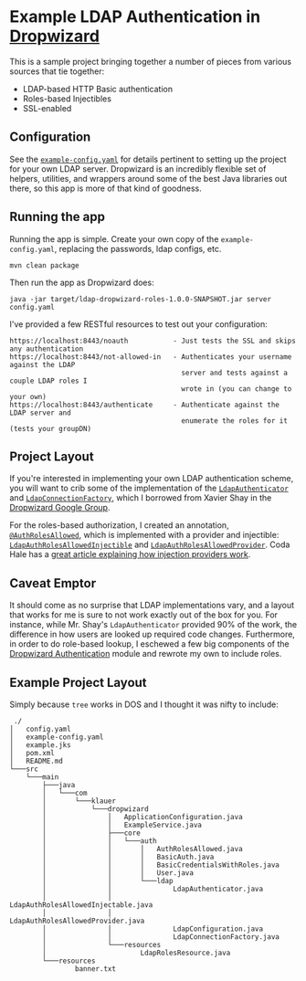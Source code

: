 Example LDAP Authentication in [Dropwizard][dw]
=========================================

This is a sample project bringing together a number of pieces from various
sources that tie together:


- LDAP-based HTTP Basic authentication
- Roles-based Injectibles
- SSL-enabled


Configuration
-------------
See the [`example-config.yaml`](https://github.com/klauern/ldap-dropwizard-roles/blob/master/example-config.yaml) for details pertinent to setting up the project for
your own LDAP server.  Dropwizard is an incredibly flexible set of helpers,
utilities, and wrappers around some of the best Java libraries out there, so
this app is more of that kind of goodness.

Running the app
---------------
Running the app is simple.  Create your own copy of the `example-config.yaml`, replacing the
passwords, ldap configs, etc.

    mvn clean package

Then run the app as Dropwizard does:

    java -jar target/ldap-dropwizard-roles-1.0.0-SNAPSHOT.jar server config.yaml

I've provided a few RESTful resources to test out your configuration:

    https://localhost:8443/noauth           - Just tests the SSL and skips any authentication
    https://localhost:8443/not-allowed-in   - Authenticates your username against the LDAP
                                              server and tests against a couple LDAP roles I 
                                              wrote in (you can change to your own)
    https://localhost:8443/authenticate     - Authenticate against the LDAP server and
                                              enumerate the roles for it (tests your groupDN)

Project Layout
--------------
If you're interested in implementing your own LDAP authentication scheme,
you will want to crib some of the implementation of the [`LdapAuthenticator`](https://github.com/klauern/ldap-dropwizard-roles/blob/master/src/main/java/com/klauer/dropwizard/core/auth/ldap/LdapAuthenticator.java) and
[`LdapConnectionFactory`](https://github.com/klauern/ldap-dropwizard-roles/blob/master/src/main/java/com/klauer/dropwizard/core/auth/ldap/LdapConnectionFactory.java), which I borrowed from Xavier Shay in the [Dropwizard
Google Group](https://groups.google.com/d/msg/dropwizard-user/JTHdtIrwXGc/QXIdUgLoD90J).

For the roles-based authorization, I created an annotation, [`@AuthRolesAllowed`](https://github.com/klauern/ldap-dropwizard-roles/blob/master/src/main/java/com/klauer/dropwizard/core/auth/AuthRolesAllowed.java),
which is implemented with a provider and injectible: [`LdapAuthRolesAllowedInjectible`](https://github.com/klauern/ldap-dropwizard-roles/blob/master/src/main/java/com/klauer/dropwizard/core/auth/ldap/LdapAuthRolesAllowedInjectable.java)
and [`LdapAuthRolesAllowedProvider`](https://github.com/klauern/ldap-dropwizard-roles/blob/master/src/main/java/com/klauer/dropwizard/core/auth/ldap/LdapAuthRolesAllowedProvider.java).  Coda Hale has a [great article explaining
how injection providers work](http://codahale.com/what-makes-jersey-interesting-injection-providers/).


Caveat Emptor
---------------
It should come as no surprise that LDAP implementations vary, and a layout that works for me is sure to not work exactly out of the box for you.  For instance, while Mr. Shay's `LdapAuthenticator` provided 90% of the work, the difference in how users are looked up required code changes.  Furthermore, in order to do role-based lookup, I eschewed a few big components of the [Dropwizard Authentication](http://dropwizard.codahale.com/manual/auth/) module and rewrote my own to include roles.


Example Project Layout
-------------------------
Simply because `tree` works in DOS and I thought it was nifty to include:

     ./
    │   config.yaml
    │   example-config.yaml
    │   example.jks
    │   pom.xml
    │   README.md
    └───src
        └───main
            ├───java
            │   └───com
            │       └───klauer
            │           └───dropwizard
            │               │   ApplicationConfiguration.java
            │               │   ExampleService.java
            │               ├───core
            │               │   └───auth
            │               │       │   AuthRolesAllowed.java
            │               │       │   BasicAuth.java
            │               │       │   BasicCredentialsWithRoles.java
            │               │       │   User.java
            │               │       └───ldap
            │               │               LdapAuthenticator.java
            │               │               LdapAuthRolesAllowedInjectable.java
            │               │               LdapAuthRolesAllowedProvider.java
            │               │               LdapConfiguration.java
            │               │               LdapConnectionFactory.java
            │               └───resources
            │                       LdapRolesResource.java
            └───resources
                    banner.txt
    


[dw]: http://dropwizard.codahale.com